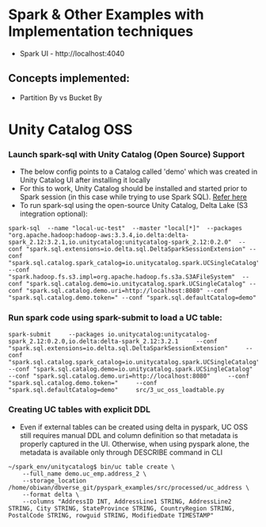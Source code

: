 # Spark & Other Examples with Implementation techniques
- Spark UI - http://localhost:4040

## Concepts implemented:

- Partition By vs Bucket By

# Unity Catalog OSS

### Launch spark-sql with Unity Catalog (Open Source) Support

- The below config points to a Catalog called 'demo' which was created in Unity Catalog UI after installing it locally
- For this to work, Unity Catalog should be installed and started prior to Spark session (in this case while trying to use Spark SQL). [Refer here ](https://github.com/unitycatalog/unitycatalog)
- To run spark-sql using the open-source Unity Catalog, Delta Lake (S3 integration optional):

<pre><code>spark-sql  --name "local-uc-test"  --master "local[*]"  --packages "org.apache.hadoop:hadoop-aws:3.3.4,io.delta:delta-spark_2.12:3.2.1,io.unitycatalog:unitycatalog-spark_2.12:0.2.0"  --conf "spark.sql.extensions=io.delta.sql.DeltaSparkSessionExtension" --conf "spark.sql.catalog.spark_catalog=io.unitycatalog.spark.UCSingleCatalog"  --conf "spark.hadoop.fs.s3.impl=org.apache.hadoop.fs.s3a.S3AFileSystem"  --conf "spark.sql.catalog.demo=io.unitycatalog.spark.UCSingleCatalog" --conf "spark.sql.catalog.demo.uri=http://localhost:8080" --conf "spark.sql.catalog.demo.token=" --conf "spark.sql.defaultCatalog=demo" </code></pre>


### Run spark code using spark-submit to load a UC table:
<pre><code>spark-submit     --packages io.unitycatalog:unitycatalog-spark_2.12:0.2.0,io.delta:delta-spark_2.12:3.2.1     --conf "spark.sql.extensions=io.delta.sql.DeltaSparkSessionExtension"     --conf "spark.sql.catalog.spark_catalog=io.unitycatalog.spark.UCSingleCatalog"     --conf "spark.sql.catalog.demo=io.unitycatalog.spark.UCSingleCatalog"     --conf "spark.sql.catalog.demo.uri=http://localhost:8080"     --conf "spark.sql.catalog.demo.token="     --conf "spark.sql.defaultCatalog=demo"     src/3_uc_oss_loadtable.py </code></pre>

### Creating UC tables with explicit DDL
- Even if external tables can be created using delta in pyspark, UC OSS still requires manual DDL and column definition so that metadata is properly captured in the UI. Otherwise, when using pyspark alone, the metadata is available only through DESCRIBE command in CLI

<pre><code>~/spark_env/unitycatalog$ bin/uc table create \
    --full_name demo.uc_emp.address_2 \
    --storage_location /home/obiwan/dbverse_git/pyspark_examples/src/processed/uc_address \
    --format delta \
    --columns "AddressID INT, AddressLine1 STRING, AddressLine2 STRING, City STRING, StateProvince STRING, CountryRegion STRING, PostalCode STRING, rowguid STRING, ModifiedDate TIMESTAMP" </code></pre>



